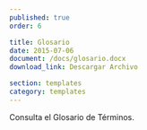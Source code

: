 ```yaml
---
published: true
order: 6

title: Glosario
date: 2015-07-06
document: /docs/glosario.docx
download_link: Descargar Archivo

section: templates
category: templates
---
```


Consulta el Glosario de Términos.
